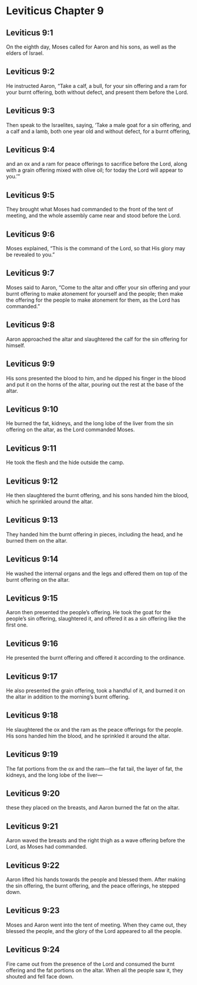 # Leviticus Chapter 9

## Leviticus 9:1
On the eighth day, Moses called for Aaron and his sons, as well as the elders of Israel.

## Leviticus 9:2
He instructed Aaron, “Take a calf, a bull, for your sin offering and a ram for your burnt offering, both without defect, and present them before the Lord.

## Leviticus 9:3
Then speak to the Israelites, saying, ‘Take a male goat for a sin offering, and a calf and a lamb, both one year old and without defect, for a burnt offering,

## Leviticus 9:4
and an ox and a ram for peace offerings to sacrifice before the Lord, along with a grain offering mixed with olive oil; for today the Lord will appear to you.’”

## Leviticus 9:5
They brought what Moses had commanded to the front of the tent of meeting, and the whole assembly came near and stood before the Lord.

## Leviticus 9:6
Moses explained, “This is the command of the Lord, so that His glory may be revealed to you.”

## Leviticus 9:7
Moses said to Aaron, “Come to the altar and offer your sin offering and your burnt offering to make atonement for yourself and the people; then make the offering for the people to make atonement for them, as the Lord has commanded.”

## Leviticus 9:8
Aaron approached the altar and slaughtered the calf for the sin offering for himself.

## Leviticus 9:9
His sons presented the blood to him, and he dipped his finger in the blood and put it on the horns of the altar, pouring out the rest at the base of the altar.

## Leviticus 9:10
He burned the fat, kidneys, and the long lobe of the liver from the sin offering on the altar, as the Lord commanded Moses.

## Leviticus 9:11
He took the flesh and the hide outside the camp.

## Leviticus 9:12
He then slaughtered the burnt offering, and his sons handed him the blood, which he sprinkled around the altar.

## Leviticus 9:13
They handed him the burnt offering in pieces, including the head, and he burned them on the altar.

## Leviticus 9:14
He washed the internal organs and the legs and offered them on top of the burnt offering on the altar.

## Leviticus 9:15
Aaron then presented the people’s offering. He took the goat for the people’s sin offering, slaughtered it, and offered it as a sin offering like the first one.

## Leviticus 9:16
He presented the burnt offering and offered it according to the ordinance.

## Leviticus 9:17
He also presented the grain offering, took a handful of it, and burned it on the altar in addition to the morning’s burnt offering.

## Leviticus 9:18
He slaughtered the ox and the ram as the peace offerings for the people. His sons handed him the blood, and he sprinkled it around the altar.

## Leviticus 9:19
The fat portions from the ox and the ram—the fat tail, the layer of fat, the kidneys, and the long lobe of the liver—

## Leviticus 9:20
these they placed on the breasts, and Aaron burned the fat on the altar.

## Leviticus 9:21
Aaron waved the breasts and the right thigh as a wave offering before the Lord, as Moses had commanded.

## Leviticus 9:22
Aaron lifted his hands towards the people and blessed them. After making the sin offering, the burnt offering, and the peace offerings, he stepped down.

## Leviticus 9:23
Moses and Aaron went into the tent of meeting. When they came out, they blessed the people, and the glory of the Lord appeared to all the people.

## Leviticus 9:24
Fire came out from the presence of the Lord and consumed the burnt offering and the fat portions on the altar. When all the people saw it, they shouted and fell face down.

